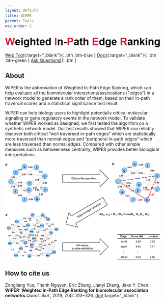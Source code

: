 ```yaml
---
layout: default
title: WIPER
parent: Tools
nav_order: 5
---
```

![Alt text](/assets/images/wiper-logo.png?raw=true "wiper")

[Web Tool](http://discovery.informatics.uab.edu/WIPER){:target="_blank"}{: .btn .btn-blue }
[Docs](http://discovery.informatics.uab.edu/WIPER/index.php/pages/help){:target="_blank"}{: .btn .btn-green }
[Ask Questions!](https://uabdatascience.slack.com/archives/C03KWC3BML7){: .btn }

## About

WIPER is the abbreviation of Weighted In-Path Edge Ranking, which can help evaluate all the biomolecular interactions/associations ("edges") in a network model to generate a rank order of them, based on their in-path traversal scores and a statistical significance test result.

WIPER can help biology users to highlight potentially critical molecular signaling or gene regulatory events in the network model. To validate whether WIPER worked as designed, we first tested the algorithm on a synthetic network model. Our test results showed that WIPER can reliably discover both critical “well traversed in-path edges” which are statistically more traversed than normal edges and “peripheral in-path edges” which are less traversed than normal edges. Compared with other simple measures such as betweenness centrality, WIPER provides better biological interpretations.

![Alt text](/assets/images/wiper-img.jpeg?raw=true "wiper")

## How to cite us

Zongliang Yue, Thanh Nguyen, Eric Zhang, Jianyi Zhang, Jake Y. Chen. **WIPER: Weighted in-Path Edge Ranking for biomolecular association networks.**_Quant. Biol._, 2019, 7(4): 313‒326.  <span class="fs-3">[doi](https://doi.org/10.1007/s40484-019-0180-y){:target="_blank"}</span>

